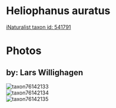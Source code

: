 
Heliophanus auratus
===================
  
[iNaturalist taxon id: 541791](https://www.inaturalist.org/taxa/541791)
# Photos

## by: Lars Willighagen
  
![taxon76142133](https://inaturalist-open-data.s3.amazonaws.com/photos/81825163/medium.jpeg)  
![taxon76142134](https://inaturalist-open-data.s3.amazonaws.com/photos/81825181/medium.jpeg)  
![taxon76142135](https://inaturalist-open-data.s3.amazonaws.com/photos/81825188/medium.jpeg)
